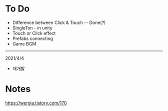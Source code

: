 # To Do

* Difference between Click & Touch -- Done(?)
* SingleTon - in unity
* Touch or Click effect
* Prefabs connecting
* Game BGM

-----

2021/4/4

- 재개발



# Notes

<https://wergia.tistory.com/170>